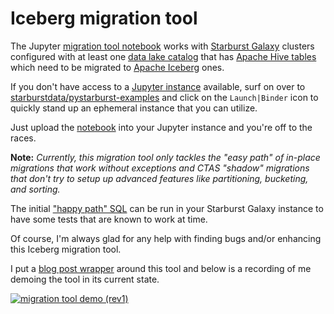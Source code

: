 # Iceberg migration tool

The Jupyter [migration tool notebook](./Migrate2Iceberg.ipynb) works with 
[Starburst Galaxy](https://www.starburst.io/platform/starburst-galaxy/) clusters configured with at least one 
[data lake catalog](https://docs.starburst.io/starburst-galaxy/data-engineering/working-with-data-lakes/storage.html) that has 
[Apache Hive tables](https://docs.starburst.io/starburst-galaxy/data-engineering/working-with-data-lakes/table-formats/gl-hive.html) which need to be migrated to 
[Apache Iceberg](https://docs.starburst.io/starburst-galaxy/data-engineering/working-with-data-lakes/table-formats/gl-iceberg.html) ones.

If you don't have access to a 
[Jupyter instance](https://jupyter.org/install) available, surf on over to 
[starburstdata/pystarburst-examples](https://github.com/starburstdata/pystarburst-examples) 
and click on the `Launch|Binder` icon to quickly stand up an ephemeral instance that you can utilize.

Just upload the [notebook](./Migrate2Iceberg.ipynb) into your Jupyter instance and you're off to the races.

**Note:** 
*Currently, this migration tool only tackles the "easy path" of in-place migrations that work without exceptions 
and CTAS "shadow" migrations that don't try to setup up advanced features like partitioning, bucketing, and sorting.*

The initial ["happy path" SQL](./test_scenario_01_happy_path.sql) can be run in your 
Starburst Galaxy instance to have some tests that are known to work at time.

Of course, I'm always glad for any help with finding bugs and/or enhancing this 
Iceberg migration tool.

I put a [blog post wrapper](https://lestermartin.wordpress.com/2024/04/25/hive-to-iceberg-migration-tool-rev1/) 
around this tool and below is a recording of me demoing the tool in its current state.

[![migration tool demo (rev1)](http://img.youtube.com/vi/pKoyKP6DSbI/0.jpg)](http://www.youtube.com/watch?v=pKoyKP6DSbI)
